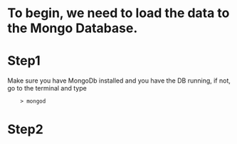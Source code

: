 To begin, we need to load the data to the Mongo Database.
===
Step1
==
Make sure you have MongoDb installed and you have the DB running, if not, go to the terminal and type 
```console
    > mongod
```

Step2
==
